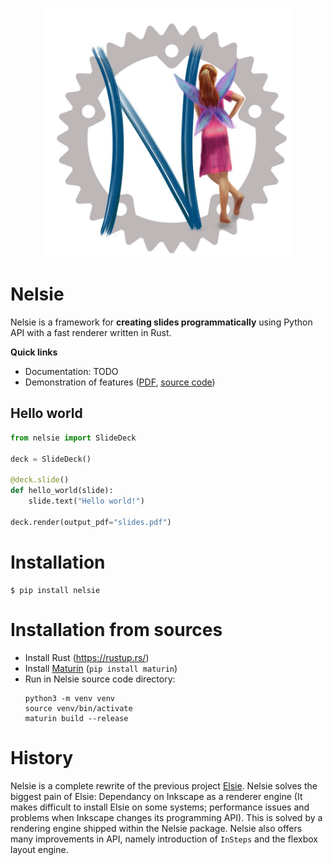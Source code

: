 <p align="center">
<img src='docs/imgs/nelsie-logo.jpg' width='400'>
</p>

# Nelsie

Nelsie is a framework for **creating slides programmatically** using Python API with a fast renderer written in Rust.

**Quick links**

- Documentation: TODO
- Demonstration of features ([PDF](https://github.com/spirali/nelsie/blob/demo-rendered/examples/bigdemo/bigdemo.pdf), [source code](examples/bigdemo/bigdemo.py))


## Hello world
```python
from nelsie import SlideDeck

deck = SlideDeck()

@deck.slide()
def hello_world(slide):
    slide.text("Hello world!")

deck.render(output_pdf="slides.pdf")
```

# Installation

```commandline
$ pip install nelsie
```

# Installation from sources

* Install Rust (https://rustup.rs/)
* Install [Maturin](https://www.maturin.rs/) (`pip install maturin`)
* Run in Nelsie source code directory:
  ```commandline
  python3 -m venv venv
  source venv/bin/activate
  maturin build --release
  ```


# History

Nelsie is a complete rewrite of the previous project [Elsie](https://github.com/spirali/elsie). Nelsie solves the biggest pain of Elsie: Dependancy on Inkscape as a renderer engine (It makes difficult to install Elsie on some systems; performance issues and problems when Inkscape changes its programming API). This is solved by a rendering engine shipped within the Nelsie package. Nelsie also offers many improvements in API, namely introduction of `InSteps` and the flexbox layout engine.